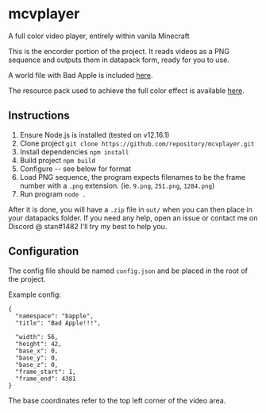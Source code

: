 # mcvplayer
A full color video player, entirely within vanila Minecraft


This is the encorder portion of the project. It reads videos as a PNG sequence and outputs them in datapack form, ready for you to use.

A world file with Bad Apple is included [here](TBD).

The resource pack used to achieve the full color effect is available [here](TBD).

## Instructions
1. Ensure Node.js is installed (tested on v12.16.1)
2. Clone project
`git clone https://github.com/repository/mcvplayer.git`
3. Install dependencies
`npm install`
4. Build project
`npm build`
5. Configure -- see below for format
6. Load PNG sequence, the program expects filenames to be the frame number with a `.png` extension.
(ie. `9.png`, `251.png`, `1284.png`)
7. Run program
`node .`

After it is done, you will have a `.zip` file in `out/` when you can then place in your datapacks folder.
If you need any help, open an issue or contact me on Discord @ stan#1482
I'll try my best to help you.
## Configuration
The config file should be named `config.json` and be placed in the root of the project.

Example config:
```
{
  "namespace": "bapple",
  "title": "Bad Apple!!!",

  "width": 56,
  "height": 42,
  "base_x": 0,
  "base_y": 0,
  "base_z": 0,
  "frame_start": 1,
  "frame_end": 4381
}
```
The base coordinates refer to the top left corner of the video area.
